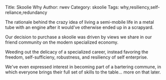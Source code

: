 Title: Skoolie Why
Author: rwev
Category: skoolie
Tags: why,resiliency,self-reliance,redundancy

<!-- PELICAN_BEGIN_SUMMARY -->
The rationale behind the crazy idea of living a semi-mobile life in a metal tube with an engine after it would've otherwise ended up in a scrapyard.
<!-- PELICAN_END_SUMMARY -->

Our decision to purchase a skoolie was driven by views we share in our friend community on the modern specialized economy.

Weeding out the delicacy of
a specialized career, instead favoring the freedom, self-sufficieny, robustness,
and resiliency of self enterprise.

We've even expressed interest in becoming
part of a bartering commune, in which everyone brings their full set of skills
to the table... more on that later.
